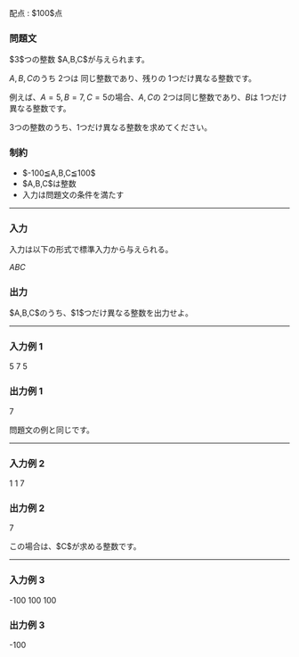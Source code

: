 
<div>

<span>

<span>

<p>
配点 : $100$点
</p>

<div>

<section>

### **問題文**

<p>
$3$つの整数 $A,B,C$が与えられます。 

$A,B,C$のうち $2$つは 同じ整数であり、残りの $1$つだけ異なる整数です。 

例えば、$A=5,B=7,C=5$の場合、$A,C$の $2$つは同じ整数であり、$B$は $1$つだけ異なる整数です。 

$3$つの整数のうち、$1$つだけ異なる整数を求めてください。   
</p>

</section>

</div>

<div>

<section>

### **制約**

<ul>

<li>
$-100≦A,B,C≦100$
</li>

<li>
$A,B,C$は整数
</li>

<li>
入力は問題文の条件を満たす
</li>

</ul>

</section>

</div>

---

<div>

<div>

<section>

### **入力**

<p>
入力は以下の形式で標準入力から与えられる。  
</p>

<div>

$A$$B$$C$
</div>

</section>

</div>

<div>

<section>

### **出力**

<p>
$A,B,C$のうち、$1$つだけ異なる整数を出力せよ。
</p>

</section>

</div>

</div>

---

<div>

<section>

### **入力例 1**

<div>

5 7 5

</div>

</section>

</div>

<div>

<section>

### **出力例 1**

<div>

7

</div>

<p>
問題文の例と同じです。
</p>

</section>

</div>

---

<div>

<section>

### **入力例 2**

<div>

1 1 7

</div>

</section>

</div>

<div>

<section>

### **出力例 2**

<div>

7

</div>

<p>
この場合は、$C$が求める整数です。
</p>

</section>

</div>

---

<div>

<section>

### **入力例 3**

<div>

-100 100 100

</div>

</section>

</div>

<div>

<section>

### **出力例 3**

<div>

-100

</div>

</section>

</div>

</span>

</span>

</div>
